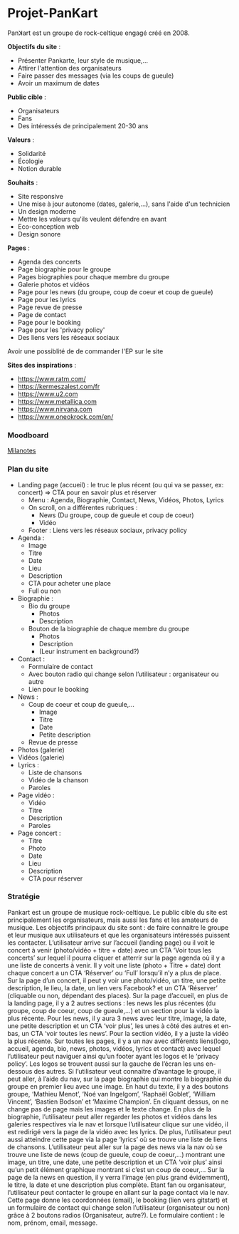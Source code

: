 # Projet-PanKart

Panꓘart est un groupe de rock-celtique engagé créé en 2008.

**Objectifs du site** : 
- Présenter Pankarte, leur style de musique,...
- Attirer l'attention des organisateurs
- Faire passer des messages (via les coups de gueule)
- Avoir un maximum de dates

**Public cible** : 
- Organisateurs
- Fans
- Des intéressés de principalement 20-30 ans 

**Valeurs** : 
- Solidarité
- Écologie
- Notion durable

**Souhaits** : 
- Site responsive
- Une mise à jour autonome (dates, galerie,...), sans l'aide d'un technicien
- Un design moderne
- Mettre les valeurs qu'ils veulent défendre en avant
- Eco-conception web
- Design sonore

**Pages** : 
- Agenda des concerts 
- Page biographie pour le groupe
- Pages biographies pour chaque membre du groupe
- Galerie photos et vidéos
- Page pour les news (du groupe, coup de coeur et coup de gueule)
- Page pour les lyrics
- Page revue de presse
- Page de contact
- Page pour le booking
- Page pour les 'privacy policy'
- Des liens vers les réseaux sociaux

Avoir une possiblité de de commander l'EP sur le site

**Sites des inspirations** :
- https://www.ratm.com/
- https://kermeszalest.com/fr
- https://www.u2.com
- https://www.metallica.com
- https://www.nirvana.com
- https://www.oneokrock.com/en/

### Moodboard

[Milanotes](https://app.milanote.com/1Ld15X1eatdvwo?p=s73iVcVqbiS)


### Plan du site

- Landing page (accueil) : le truc le plus récent (ou qui va se passer, ex: concert)
    => CTA pour en savoir plus et réserver
  - Menu : Agenda, Biographie, Contact, News, Vidéos, Photos, Lyrics
  - On scroll, on a différentes rubriques :
    - News (Du groupe, coup de gueule et coup de coeur)
    - Vidéo
  - Footer : Liens vers les réseaux sociaux, privacy policy
- Agenda : 
  - Image
  - Titre
  - Date
  - Lieu
  - Description
  - CTA pour acheter une place
  - Full ou non
- Biographie :
  - Bio du groupe
    - Photos
    - Description
  - Bouton de la biographie de chaque membre du groupe
    - Photos
    - Description
    - (Leur instrument en background?)
- Contact : 
  - Formulaire de contact
  - Avec bouton radio qui change selon l’utilisateur : organisateur ou autre
  - Lien pour le booking
- News : 
  - Coup de coeur et coup de gueule,…
    - Image
    - Titre
    - Date
    - Petite description
  - Revue de presse
- Photos (galerie)
- Vidéos (galerie)
- Lyrics :
    - Liste de chansons
    - Vidéo de la chanson
    - Paroles 
- Page vidéo :
    - Vidéo
    - Titre
    - Description
    - Paroles
- Page concert : 
    - Titre
    - Photo
    - Date
    - Lieu
    - Description
    - CTA pour réserver

### Stratégie 

Pankart est un groupe de musique rock-celtique. 
Le public cible du site est principalement les organisateurs, mais aussi les fans et les amateurs de musique. Les objectifs principaux du site sont : de faire connaitre le groupe et leur musique aux utilisateurs et que les organisateurs intéressés puissent les contacter. 
L’utilisateur arrive sur l’accueil (landing page) ou il voit le concert à venir (photo/vidéo + titre + date) avec un CTA ‘Voir tous les concerts’ sur lequel il pourra cliquer et atterrir sur la page agenda où il y a une liste de concerts à venir. Il y voit une liste (photo + Titre + date) dont chaque concert a un CTA ‘Réserver’  ou ‘Full’ lorsqu’il n’y a plus de place. Sur la page d’un concert, il peut y voir une photo/vidéo, un titre, une petite description, le lieu, la date, un lien vers Facebook? et un CTA ‘Réserver’ (cliquable ou non, dépendant des places). 
Sur la page d’accueil, en plus de la landing page, il y a 2 autres sections : les news les plus récentes (du groupe, coup de coeur, coup de gueule,…) et un section pour la vidéo la plus récente.
Pour les news, il y aura 3 news avec leur titre, image, la date, une petite description et un CTA ‘voir plus’, les unes à côté des autres et en-bas, un CTA ‘voir toutes les news’. Pour la section vidéo, il y a juste la vidéo la plus récente. 
Sur toutes les pages, il y a un nav avec différents liens(logo, accueil, agenda, bio, news, photos, vidéos, lyrics et contact) avec lequel l’utilisateur peut naviguer ainsi qu’un footer ayant les logos et le ‘privacy policy’. Les logos se trouvent aussi sur la gauche de l’écran les uns en-dessous des autres.
Si l’utilisateur veut connaitre d’avantage le groupe, il peut aller, à l’aide du nav, sur la page biographie qui montre la biographie du groupe en premier lieu avec une image. En haut du texte, il y a des boutons groupe, ‘Mathieu Menot’, ‘Noé van Ingelgom’, ‘Raphaël Goblet’, ‘William Vincent’, ‘Bastien Bodson’ et ‘Maxime Champion’. En cliquant dessus, on ne change pas de page mais les images et le texte change. En plus de la biographie, l’utilisateur peut aller regarder les photos et vidéos dans les galeries respectives via le nav et lorsque l’utilisateur clique sur une vidéo, il est redirigé vers la page de la vidéo avec les lyrics. De plus, l’utilisateur peut aussi atteindre cette page via la page ‘lyrics’ où se trouve une liste de liens de chansons.
L’utilisateur peut aller sur la page des news via la nav où se trouve une liste de news (coup de gueule, coup de coeur,…) montrant une image, un titre, une date, une petite description et un CTA ‘voir plus’ ainsi qu’un petit élément graphique montrant si c’est un coup de coeur,… Sur la page de la news en question, il y verra l’image (en plus grand évidemment), le titre, la date et une description plus complète.
Etant fan ou organisateur, l’utilisateur peut contacter le groupe en allant sur la page contact via le nav. Cette page donne les coordonnées (email), le booking (lien vers gitstart) et un formulaire de contact qui change selon l’utilisateur (organisateur ou non) grâce à 2 boutons radios (Organisateur, autre?). Le formulaire contient : le nom, prénom, email, message.

